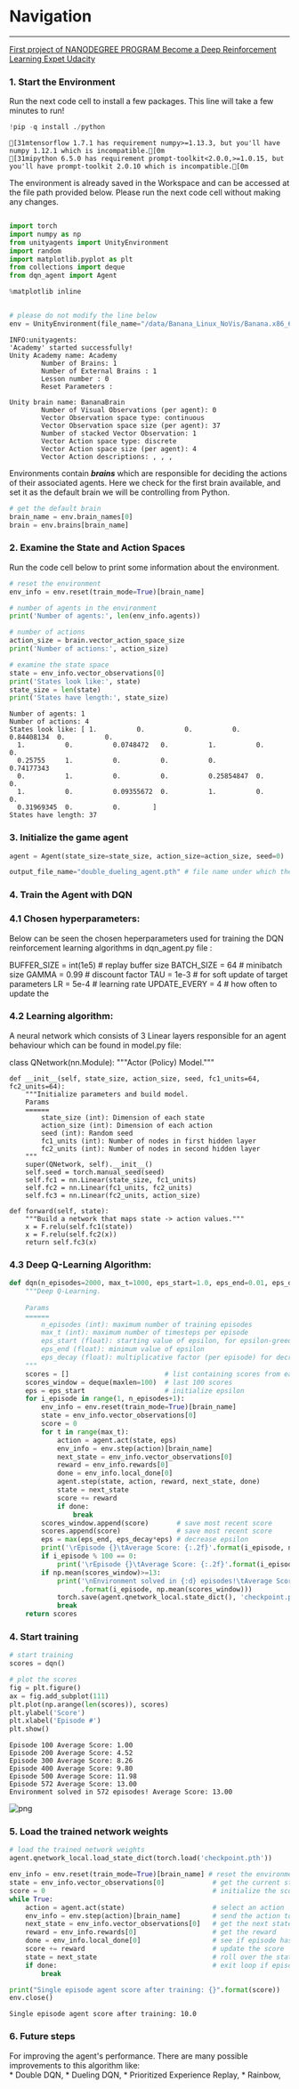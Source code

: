
# Navigation

---
[First project of NANODEGREE PROGRAM
Become a Deep Reinforcement Learning Expet Udacity](https://www.udacity.com/course/deep-reinforcement-learning-nanodegree--nd893)



### 1. Start the Environment

Run the next code cell to install a few packages.  This line will take a few minutes to run!


```python
!pip -q install ./python
```

    [31mtensorflow 1.7.1 has requirement numpy>=1.13.3, but you'll have numpy 1.12.1 which is incompatible.[0m
    [31mipython 6.5.0 has requirement prompt-toolkit<2.0.0,>=1.0.15, but you'll have prompt-toolkit 2.0.10 which is incompatible.[0m


The environment is already saved in the Workspace and can be accessed at the file path provided below.  Please run the next code cell without making any changes.


```python

import torch
import numpy as np
from unityagents import UnityEnvironment
import random
import matplotlib.pyplot as plt
from collections import deque
from dqn_agent import Agent

%matplotlib inline
```


```python

# please do not modify the line below
env = UnityEnvironment(file_name="/data/Banana_Linux_NoVis/Banana.x86_64")
```

    INFO:unityagents:
    'Academy' started successfully!
    Unity Academy name: Academy
            Number of Brains: 1
            Number of External Brains : 1
            Lesson number : 0
            Reset Parameters :
    		
    Unity brain name: BananaBrain
            Number of Visual Observations (per agent): 0
            Vector Observation space type: continuous
            Vector Observation space size (per agent): 37
            Number of stacked Vector Observation: 1
            Vector Action space type: discrete
            Vector Action space size (per agent): 4
            Vector Action descriptions: , , , 


Environments contain **_brains_** which are responsible for deciding the actions of their associated agents. Here we check for the first brain available, and set it as the default brain we will be controlling from Python.


```python
# get the default brain
brain_name = env.brain_names[0]
brain = env.brains[brain_name]
```

### 2. Examine the State and Action Spaces

Run the code cell below to print some information about the environment.


```python
# reset the environment
env_info = env.reset(train_mode=True)[brain_name]

# number of agents in the environment
print('Number of agents:', len(env_info.agents))

# number of actions
action_size = brain.vector_action_space_size
print('Number of actions:', action_size)

# examine the state space 
state = env_info.vector_observations[0]
print('States look like:', state)
state_size = len(state)
print('States have length:', state_size)
```

    Number of agents: 1
    Number of actions: 4
    States look like: [ 1.          0.          0.          0.          0.84408134  0.          0.
      1.          0.          0.0748472   0.          1.          0.          0.
      0.25755     1.          0.          0.          0.          0.74177343
      0.          1.          0.          0.          0.25854847  0.          0.
      1.          0.          0.09355672  0.          1.          0.          0.
      0.31969345  0.          0.        ]
    States have length: 37


### 3. Initialize the game agent



```python
agent = Agent(state_size=state_size, action_size=action_size, seed=0)

output_file_name="double_dueling_agent.pth" # file name under which the weights will be saved
```

### 4. Train the Agent with DQN 

### 4.1 Chosen hyperparameters:

Below can be seen the chosen heperparameters used for training the DQN reinforcement learning algorithms in dqn_agent.py file :

BUFFER_SIZE = int(1e5)  # replay buffer size
BATCH_SIZE = 64         # minibatch size
GAMMA = 0.99            # discount factor
TAU = 1e-3              # for soft update of target parameters
LR = 5e-4               # learning rate 
UPDATE_EVERY = 4        # how often to update the 

### 4.2 Learning algorithm:
A neural network which consists of 3  Linear layers responsible for an agent behaviour which can be found in model.py file:

class QNetwork(nn.Module):
    """Actor (Policy) Model."""

    def __init__(self, state_size, action_size, seed, fc1_units=64, fc2_units=64):
        """Initialize parameters and build model.
        Params
        ======
            state_size (int): Dimension of each state
            action_size (int): Dimension of each action
            seed (int): Random seed
            fc1_units (int): Number of nodes in first hidden layer
            fc2_units (int): Number of nodes in second hidden layer
        """
        super(QNetwork, self).__init__()
        self.seed = torch.manual_seed(seed)
        self.fc1 = nn.Linear(state_size, fc1_units)
        self.fc2 = nn.Linear(fc1_units, fc2_units)
        self.fc3 = nn.Linear(fc2_units, action_size)

    def forward(self, state):
        """Build a network that maps state -> action values."""
        x = F.relu(self.fc1(state))
        x = F.relu(self.fc2(x))
        return self.fc3(x)
### 4.3 Deep Q-Learning Algorithm:


```python
def dqn(n_episodes=2000, max_t=1000, eps_start=1.0, eps_end=0.01, eps_decay=0.995):
    """Deep Q-Learning.
    
    Params
    ======
        n_episodes (int): maximum number of training episodes
        max_t (int): maximum number of timesteps per episode
        eps_start (float): starting value of epsilon, for epsilon-greedy action selection
        eps_end (float): minimum value of epsilon
        eps_decay (float): multiplicative factor (per episode) for decreasing epsilon
    """
    scores = []                        # list containing scores from each episode
    scores_window = deque(maxlen=100)  # last 100 scores
    eps = eps_start                    # initialize epsilon
    for i_episode in range(1, n_episodes+1):
        env_info = env.reset(train_mode=True)[brain_name]
        state = env_info.vector_observations[0]
        score = 0
        for t in range(max_t):
            action = agent.act(state, eps)
            env_info = env.step(action)[brain_name]
            next_state = env_info.vector_observations[0]
            reward = env_info.rewards[0]
            done = env_info.local_done[0]
            agent.step(state, action, reward, next_state, done)
            state = next_state
            score += reward
            if done:
                break 
        scores_window.append(score)       # save most recent score
        scores.append(score)              # save most recent score
        eps = max(eps_end, eps_decay*eps) # decrease epsilon
        print('\rEpisode {}\tAverage Score: {:.2f}'.format(i_episode, np.mean(scores_window)), end="")
        if i_episode % 100 == 0:
            print('\rEpisode {}\tAverage Score: {:.2f}'.format(i_episode, np.mean(scores_window)))
        if np.mean(scores_window)>=13:
            print('\nEnvironment solved in {:d} episodes!\tAverage Score: {:.2f}'
                  .format(i_episode, np.mean(scores_window)))
            torch.save(agent.qnetwork_local.state_dict(), 'checkpoint.pth')
            break
    return scores
```

### 4. Start training



```python
# start training
scores = dqn()

# plot the scores
fig = plt.figure()
ax = fig.add_subplot(111)
plt.plot(np.arange(len(scores)), scores)
plt.ylabel('Score')
plt.xlabel('Episode #')
plt.show()

```

    Episode 100	Average Score: 1.00
    Episode 200	Average Score: 4.52
    Episode 300	Average Score: 8.26
    Episode 400	Average Score: 9.80
    Episode 500	Average Score: 11.98
    Episode 572	Average Score: 13.00
    Environment solved in 572 episodes!	Average Score: 13.00



![png](output_14_1.png)


### 5. Load the trained network weights




```python
# load the trained network weights
agent.qnetwork_local.load_state_dict(torch.load('checkpoint.pth'))

env_info = env.reset(train_mode=True)[brain_name] # reset the environment
state = env_info.vector_observations[0]            # get the current state
score = 0                                          # initialize the score
while True:
    action = agent.act(state)                      # select an action
    env_info = env.step(action)[brain_name]        # send the action to the environment
    next_state = env_info.vector_observations[0]   # get the next state
    reward = env_info.rewards[0]                   # get the reward
    done = env_info.local_done[0]                  # see if episode has finished
    score += reward                                # update the score
    state = next_state                             # roll over the state to next time step
    if done:                                       # exit loop if episode finished
        break

print("Single episode agent score after training: {}".format(score))
env.close()
```

    Single episode agent score after training: 10.0



### 6.  Future steps
For improving the agent's performance. There are many possible improvements to this algorithm like:  
	* Double DQN,
    * Dueling DQN,
    * Prioritized Experience Replay,
    * Rainbow,


```python

```
